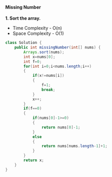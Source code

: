 #### Missing Number

**1. Sort the array.**

- Time Complexity - O(n)
- Space Complexity - O(1)

```java
class Solution {
    public int missingNumber(int[] nums) {
        Arrays.sort(nums);
        int x=nums[0];
        int f=0;
        for(int i=0;i<nums.length;i++)
        {
            if(x!=nums[i])
            {
                f=1;
                break;
            }
            x++;
        }
        if(f==0)
        {
            if(nums[0]-1>=0)
            {
                return nums[0]-1;
            }
            else
            {
                return nums[nums.length-1]+1;
            }
        }
        return x;
    }
}
```

